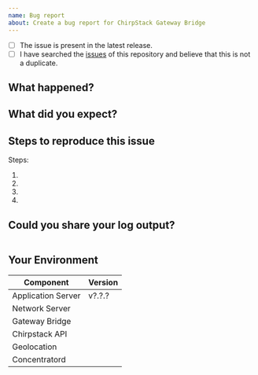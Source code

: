```yaml
---
name: Bug report
about: Create a bug report for ChirpStack Gateway Bridge
---
```


<!--
  We really appreciate your time effort in creating this issue, it's really valuable for the quality of the project.
  Before diving into the details, make sure to check off the following:
-->

<!-- Your checkbox should look like this: [x] -->

- [ ] The issue is present in the latest release.
- [ ] I have searched the [issues](https://github.com/brocaar/chirpstack-gateway-bridge) of this repository and believe that this is not a duplicate.

## What happened?

## What did you expect?

## Steps to reproduce this issue

Steps:

1.
2.
3.
4.

## Could you share your log output?

<!--
  Insert the cli log output right after the shell word.
  You can get this output running Chirpstack Gateway Bridge from the cli.
  e.g. sudo chirpstack-gateway-bridge
-->
```shell

```

## Your Environment

<!--
  Hints:
  ChirpStack Concentratord:
    sudo chirpstack-concentratord-sx1301 --version

  ChirpStack Application Server
    sudo chirpstack-application-server version

  ChirpStack Network Server
    sudo chirpstack-network-server version

  ChirpStack Gateway Bridge
    sudo chirpstack-gateway-bridge version

  ChirpStack Geolocation Server:
    sudo chirpstack-geolocation-server version
-->


| Component           | Version |
| --------------------| ------- |
| Application Server  | v?.?.?  |
| Network Server      |         |
| Gateway Bridge      |         |
| Chirpstack API      |         |
| Geolocation         |         |
| Concentratord       |         |
